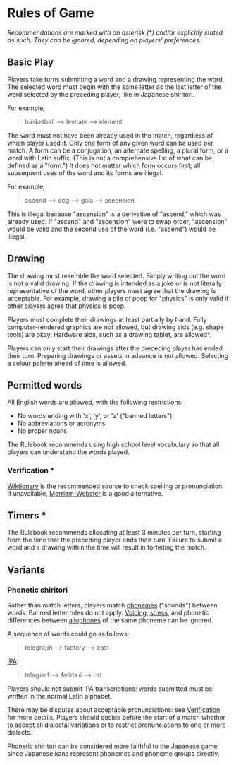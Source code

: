 # Rules of Game

*Recommendations are marked with an asterisk (\*) and/or explicitly stated as such. They can be ignored, depending on players' preferences.*

## Basic Play

Players take turns submitting a word and a drawing representing the word. The selected word must begin with the same letter as the last letter of the word selected by the preceding player, like in Japanese shiritori.

For example,

> basketball --> levitate --> element

The word must not have been already used in the match, regardless of which player used it. Only one form of any given word can be used per match. A form can be a conjugation, an alternate spelling, a plural form, or a word with Latin suffix. (This is not a comprehensive list of what can be defined as a "form.") It does not matter which form occurs first; all subsequent uses of the word and its forms are illegal.

For example,

> ascend --> dog --> gala --> ~~ascension~~

This is illegal because "ascension" is a derivative of "ascend," which was already used. If "ascend" and "ascension" were to swap order, "ascension" would be valid and the second use of the word (i.e. "ascend") would be illegal.

## Drawing

The drawing must resemble the word selected. Simply writing out the word is not a valid drawing. If the drawing is intended as a joke or is not literally representative of the word, other players must agree that the drawing is acceptable. For example, drawing a pile of poop for "physics" is only valid if other players agree that physics is poop.

Players must complete their drawings at least partially by hand. Fully computer-rendered graphics are not allowed, but drawing aids (e.g. shape tools) are okay. Hardware aids, such as a drawing tablet, are allowed*.

Players can only start their drawings after the preceding player has ended their turn. Preparing drawings or assets in advance is not allowed. Selecting a colour palette ahead of time is allowed.

## Permitted words

All English words are allowed, with the following restrictions:

- No words ending with 'x', 'y', or 'z' ("banned letters")
- No abbreviations or acronyms
- No proper nouns

The Rulebook recommends using high school level vocabulary so that all players can understand the words played.

### Verification *

[Wiktionary](https://en.wiktionary.org) is the recommended source to check spelling or pronunciation. If unavailable, [Merriam-Webster](https://www.merriam-webster.com) is a good alternative.

## Timers *

The Rulebook recommends allocating at least 3 minutes per turn, starting from the time that the preceding player ends their turn. Failure to submit a word and a drawing within the time will result in forfeiting the match.

## Variants

### Phonetic shiritori

Rather than match letters, players match [phonemes](https://en.wikipedia.org/wiki/Phoneme) ("sounds") between words. Banned letter rules do not apply. [Voicing](https://en.wikipedia.org/wiki/Voice_%28phonetics%29), [stress](https://en.wikipedia.org/wiki/Stress_(linguistics)), and phonetic differences between [allophones](https://en.wikipedia.org/wiki/Allophone#English) of the same phoneme can be ignored.

A sequence of words could go as follows:

> telegraph --> factory --> east

[IPA](https://en.wikipedia.org/wiki/Help:IPA/English):
> tɛləɡɹæf --> fæktəɹi --> iːst

Players should not submit IPA transcriptions: words submitted must be written in the normal Latin alphabet.

There may be disputes about acceptable pronunciations: see [Verification](#verification-) for more details. Players should decide before the start of a match whether to accept all dialectal variations or to restrict pronunciations to one or more dialects.

Phonetic shiritori can be considered more faithful to the Japanese game since Japanese kana represent phonemes and phoneme groups directly.

